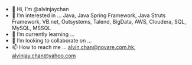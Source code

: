 - 👋 Hi, I’m @alvinjaychan
- 👀 I’m interested in ... Java, Java Spring Framework, Java Struts Framework, VB.net, Outsystems, Talend, BigData, AWS, Cloudera, SQL, MySQL, MSSQL
- 🌱 I’m currently learning ...
- 💞️ I’m looking to collaborate on ...
- 📫 How to reach me ... alvin.chan@novare.com.hk, alvinjay.chan@yahoo.com

<!---
alvinjaychan/alvinjaychan is a ✨ special ✨ repository because its `README.md` (this file) appears on your GitHub profile.
You can click the Preview link to take a look at your changes.
--->
